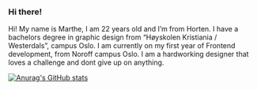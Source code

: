 ### Hi there! 
Hi! My name is Marthe, I am 22 years old and I’m from Horten. I have a bachelors degree in graphic design from “Høyskolen Kristiania / Westerdals”, campus Oslo. I am currently on my first year of Frontend development, from Noroff campus Oslo. I am a hardworking designer that loves a challenge and dont give up on anything.

[![Anurag's GitHub stats](https://github-readme-stats.vercel.app/api?username=marthebjornsen98)](https://github.com/anuraghazra/github-readme-stats)

